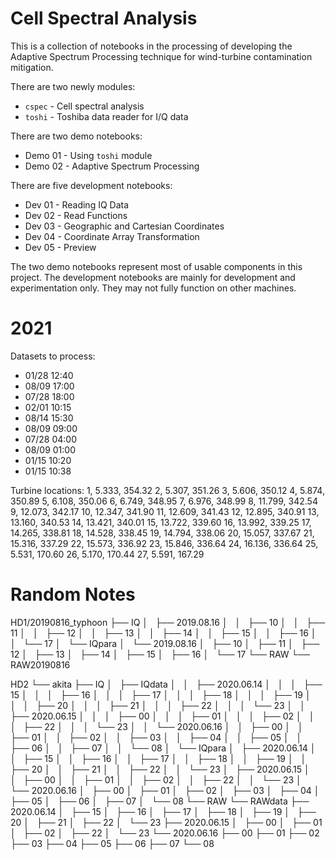 Cell Spectral Analysis
===

This is a collection of notebooks in the processing of developing the Adaptive Spectrum Processing technique for wind-turbine contamination mitigation.

There are two newly modules:
- `cspec` - Cell spectral analysis
- `toshi` - Toshiba data reader for I/Q data

There are two demo notebooks:
 - Demo 01 - Using `toshi` module
 - Demo 02 - Adaptive Spectrum Processing

There are five development notebooks:
 - Dev 01 - Reading IQ Data
 - Dev 02 - Read Functions
 - Dev 03 - Geographic and Cartesian Coordinates
 - Dev 04 - Coordinate Array Transformation
 - Dev 05 - Preview

The two demo notebooks represent most of usable components in this project. The development notebooks are mainly for development and experimentation only. They may not fully function on other machines.

2021
===
Datasets to process:

- 01/28 12:40
- 08/09 17:00
- 07/28 18:00
- 02/01 10:15
- 08/14 15:30
- 08/09 09:00
- 07/28 04:00
- 08/09 01:00
- 01/15 10:20
- 01/15 10:38

Turbine locations:
1, 5.333, 354.32
2, 5.307, 351.26
3, 5.606, 350.12
4, 5.874, 350.89
5, 6.108, 350.06
6, 6.749, 348.95
7, 6.976, 348.99
8, 11.799, 342.54
9, 12.073, 342.17
10, 12.347, 341.90
11, 12.609, 341.43
12, 12.895, 340.91
13, 13.160, 340.53
14, 13.421, 340.01
15, 13.722, 339.60
16, 13.992, 339.25
17, 14.265, 338.81
18, 14.528, 338.45
19, 14.794, 338.06
20, 15.057, 337.67
21, 15.316, 337.29
22, 15.573, 336.92
23, 15.846, 336.64
24, 16.136, 336.64
25, 5.531, 170.60
26, 5.170, 170.44
27, 5.591, 167.29

Random Notes
===

HD1/20190816_typhoon
├── IQ
│   ├── 2019.08.16
│   │   ├── 10
│   │   ├── 11
│   │   ├── 12
│   │   ├── 13
│   │   ├── 14
│   │   ├── 15
│   │   ├── 16
│   │   └── 17
│   └── IQpara
│       └── 2019.08.16
│           ├── 10
│           ├── 11
│           ├── 12
│           ├── 13
│           ├── 14
│           ├── 15
│           ├── 16
│           └── 17
└── RAW
    └── RAW20190816

HD2
└── akita
    ├── IQ
    │   ├── IQdata
    │   │   ├── 2020.06.14
    │   │   │   ├── 15
    │   │   │   ├── 16
    │   │   │   ├── 17
    │   │   │   ├── 18
    │   │   │   ├── 19
    │   │   │   ├── 20
    │   │   │   ├── 21
    │   │   │   ├── 22
    │   │   │   └── 23
    │   │   ├── 2020.06.15
    │   │   │   ├── 00
    │   │   │   ├── 01
    │   │   │   ├── 02
    │   │   │   ├── 22
    │   │   │   └── 23
    │   │   └── 2020.06.16
    │   │       ├── 00
    │   │       ├── 01
    │   │       ├── 02
    │   │       ├── 03
    │   │       ├── 04
    │   │       ├── 05
    │   │       ├── 06
    │   │       ├── 07
    │   │       └── 08
    │   └── IQpara
    │       ├── 2020.06.14
    │       │   ├── 15
    │       │   ├── 16
    │       │   ├── 17
    │       │   ├── 18
    │       │   ├── 19
    │       │   ├── 20
    │       │   ├── 21
    │       │   ├── 22
    │       │   └── 23
    │       ├── 2020.06.15
    │       │   ├── 00
    │       │   ├── 01
    │       │   ├── 02
    │       │   ├── 22
    │       │   └── 23
    │       └── 2020.06.16
    │           ├── 00
    │           ├── 01
    │           ├── 02
    │           ├── 03
    │           ├── 04
    │           ├── 05
    │           ├── 06
    │           ├── 07
    │           └── 08
    └── RAW
        └── RAWdata
            ├── 2020.06.14
            │   ├── 15
            │   ├── 16
            │   ├── 17
            │   ├── 18
            │   ├── 19
            │   ├── 20
            │   ├── 21
            │   ├── 22
            │   └── 23
            ├── 2020.06.15
            │   ├── 00
            │   ├── 01
            │   ├── 02
            │   ├── 22
            │   └── 23
            └── 2020.06.16
                ├── 00
                ├── 01
                ├── 02
                ├── 03
                ├── 04
                ├── 05
                ├── 06
                ├── 07
                └── 08
